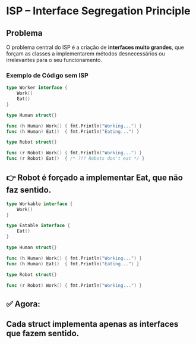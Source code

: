 # ISP – Interface Segregation Principle

## Problema
O problema central do ISP é a criação de **interfaces muito grandes**, que forçam as classes a implementarem métodos desnecessários ou irrelevantes para o seu funcionamento.

### Exemplo de Código sem ISP

```go
type Worker interface {
    Work()
    Eat()
}

type Human struct{}

func (h Human) Work() { fmt.Println("Working...") }
func (h Human) Eat()  { fmt.Println("Eating...") }

type Robot struct{}

func (r Robot) Work() { fmt.Println("Working...") }
func (r Robot) Eat()  { /* ??? Robots don't eat */ }
```

## 👉 Robot é forçado a implementar Eat, que não faz sentido.

```go
type Workable interface {
    Work()
}

type Eatable interface {
    Eat()
}

type Human struct{}

func (h Human) Work() { fmt.Println("Working...") }
func (h Human) Eat()  { fmt.Println("Eating...") }

type Robot struct{}

func (r Robot) Work() { fmt.Println("Working...") }
```

## ✅ Agora:

## Cada struct implementa apenas as interfaces que fazem sentido.
